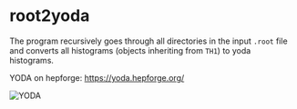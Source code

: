 # root2yoda
The program recursively goes through all directories in the input `.root` file
and converts all histograms (objects inheriting from `TH1`) to yoda histograms.

YODA on hepforge: https://yoda.hepforge.org/

![YODA](https://yoda.hepforge.org/images/yoda-logo1.png)
